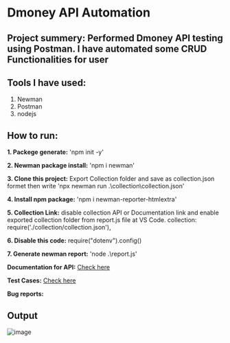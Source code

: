 # Dmoney API Automation
## Project summery: Performed Dmoney API testing using Postman. I have automated some CRUD Functionalities for user

## Tools I have used: 
1. Newman
2. Postman
3. nodejs

## How to run:
**1. Packege generate:** 'npm init -y'

**2. Newman package install:** 'npm i newman' 

**3. Clone this project:** Export Collection folder and save as collection.json formet then write 'npx newman run .\collection\collection.json'

**4. Install npm package:** 'npm i newman-reporter-htmlextra'

**5. Collection Link:** disable collection API or Documentation link and enable exported collection folder from report.js file at VS Code. 
collection: require('./collection/collection.json'),

**6. Disable this code:** 
require("dotenv").config()

**7. Generate newman report:** 'node .\report.js'

**Documentation for API:** [Check here](https://documenter.getpostman.com/view/40659331/2sAYJAfxmb)

**Test Cases:** 
[Check here](https://docs.google.com/spreadsheets/d/1ohQDEUAMuBYVQZTD654YQG7PffWbV0FMuVKIK74Lt8c/edit?usp=sharing)

**Bug reports:** 

## Output
![image](https://github.com/user-attachments/assets/0c10e3eb-f39d-4d05-b4c2-820f8e8df994)
